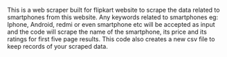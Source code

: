 This is a web scraper built for flipkart website to scrape the data related to smartphones from this website. Any keywords related to smartphones eg: Iphone, Android, redmi or even smartphone etc will be accepted as input and the code will scrape the name of the smartphone, its price and its ratings for first five page results.
This code also creates a new csv file to keep records of your scraped data.
